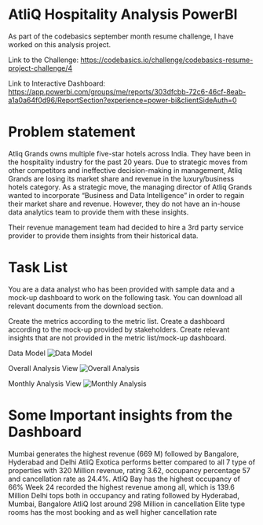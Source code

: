 # AtliQ Hospitality Analysis PowerBI
As part of the codebasics september month resume challenge, I have worked on this analysis project.

Link to the Challenge: https://codebasics.io/challenge/codebasics-resume-project-challenge/4

Link to Interactive Dashboard: https://app.powerbi.com/groups/me/reports/303dfcbb-72c6-46cf-8eab-a1a0a64f0d96/ReportSection?experience=power-bi&clientSideAuth=0

# Problem statement
Atliq Grands owns multiple five-star hotels across India. They have been in the hospitality industry for the past 20 years. Due to strategic moves from other competitors and ineffective decision-making in management, Atliq Grands are losing its market share and revenue in the luxury/business hotels category. As a strategic move, the managing director of Atliq Grands wanted to incorporate “Business and Data Intelligence” in order to regain their market share and revenue. However, they do not have an in-house data analytics team to provide them with these insights.

Their revenue management team had decided to hire a 3rd party service provider to provide them insights from their historical data.

# Task List
You are a data analyst who has been provided with sample data and a mock-up dashboard to work on the following task. You can download all relevant documents from the download section.

Create the metrics according to the metric list.
Create a dashboard according to the mock-up provided by stakeholders.
Create relevant insights that are not provided in the metric list/mock-up dashboard.


Data Model
![Data Model](https://github.com/Subham1845/AtliQ-Hospitality-Analysis-PowerBI-/assets/63052365/bdb5feeb-6070-41ba-b65f-4adfe57e5eba)


Overall Analysis View
![Overall Analysis](https://github.com/Subham1845/AtliQ-Hospitality-Analysis-PowerBI-/assets/63052365/126d49b7-1e3a-410d-b3cb-d8731d39413c)


Monthly Analysis View
![Monthly Analysis](https://github.com/Subham1845/AtliQ-Hospitality-Analysis-PowerBI-/assets/63052365/b7b6a0c9-fe9e-452e-8f90-82c13bd7909b)


# Some Important insights from the Dashboard
Mumbai generates the highest revenue (669 M) followed by Bangalore, Hyderabad and Delhi
AtliQ Exotica performs better compared to all 7 type of properties with 320 Million revenue, rating 3.62, occupancy percentage 57 and cancellation rate as 24.4%.
AtliQ Bay has the highest occupancy of 66%
Week 24 recorded the highest revenue among all, which is 139.6 Million
Delhi tops both in occupancy and rating followed by Hyderabad, Mumbai, Bangalore
AtliQ lost around 298 Million in cancellation
Elite type rooms has the most booking and as well higher cancellation rate
